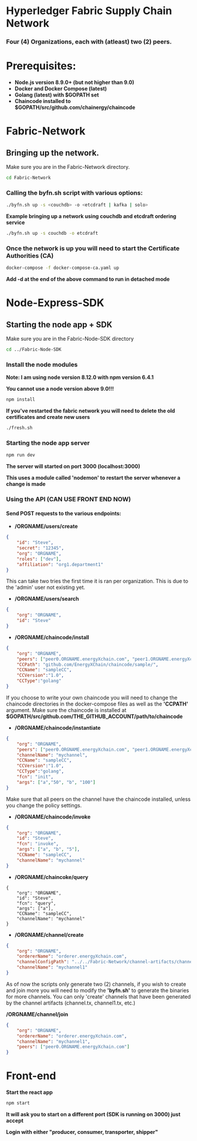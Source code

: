 # Hyperledger Fabric Supply Chain Network
### Four (4) Organizations, each with (atleast) two (2) peers.

# Prerequisites:
- **Node.js version 8.9.0+ (but not higher than 9.0)**
- **Docker and Docker Compose (latest)**
- **Golang (latest) with $GOPATH set**
- **Chaincode installed to $GOPATH/src/github.com/chainergy/chaincode**

# Fabric-Network
## Bringing up the network.
Make sure you are in the Fabric-Network directory.
``` bash
cd Fabric-Network
```
### Calling the byfn.sh script with various options:
``` bash
./byfn.sh up -s <couchdb> -o <etcdraft | kafka | solo>
```
**Example bringing up a network using couchdb and etcdraft ordering service**
``` bash
./byfn.sh up -s couchdb -o etcdraft
```

### Once the network is up you will need to start the Certificate Authorities (CA)
``` bash
docker-compose -f docker-compose-ca.yaml up
```
**Add -d at the end of the above command to run in detached mode**

# Node-Express-SDK
## Starting the node app + SDK
Make sure you are in the Fabric-Node-SDK directory
``` bash
cd ../Fabric-Node-SDK
```
### Install the node modules
**Note: I am using node version 8.12.0 with npm version 6.4.1** 

**You cannot use a node version above 9.0!!!**
``` bash
npm install
```

**If you've restarted the fabric network you will need to delete the old certificates and create new users**
``` bash
./fresh.sh
```

### Starting the node app server
``` bash
npm run dev
```
**The server will started on port 3000 (localhost:3000)**

**This uses a module called 'nodemon' to restart the server whenever a change is made**

### Using the API (CAN USE FRONT END NOW)
#### Send POST requests to the various endpoints:
- **/ORGNAME/users/create**
``` JSON
{
	"id": "Steve",
	"secret": "12345",
	"org": "ORGNAME",
	"roles": ["dev"],
	"affiliation": "org1.department1"
}
```
This can take two tries the first time it is ran per organization. This is due to the 'admin' user not existing yet. 

- **/ORGNAME/users/search**
```JSON
{
	"org": "ORGNAME", 
	"id": "Steve"
}
```

- **/ORGNAME/chaincode/install**
```JSON
{
	"org": "ORGNAME",
	"peers": ["peer0.ORGNAME.energyXchain.com", "peer1.ORGNAME.energyXchain.com"],
	"CCPath": "github.com/EnergyXChain/chaincode/sample/",
	"CCName": "sampleCC",
	"CCVersion":"1.0",
	"CCType":"golang"
}
```
If you choose to write your own chaincode you will need to change the chaincode directories in the docker-compose files as well as the **'CCPATH'** argument. Make sure the chaincode is installed at **$GOPATH/src/github.com/THE_GITHUB_ACCOUNT/path/to/chaincode**

- **/ORGNAME/chaincode/instantiate**
```JSON
{
	"org": "ORGNAME",
	"peers": ["peer0.ORGNAME.energyXchain.com", "peer1.ORGNAME.energyXchain.com"],
	"channelName": "mychannel",
	"CCName": "sampleCC",
	"CCVersion":"1.0",
	"CCType":"golang",
	"fcn": "init",
	"args": ["a","50", "b", "100"]
}
```
Make sure that all peers on the channel have the chaincode installed, unless you change the policy settings.

- **/ORGNAME/chaincode/invoke**
```JSON
{
	"org": "ORGNAME", 
	"id": "Steve", 
	"fcn": "invoke", 
	"args": ["a", "b", "5"],
	"CCName": "sampleCC",
	"channelName": "mychannel"
}
```

- **/ORGNAME/chaincoke/query**
```
{
	"org": "ORGNAME", 
	"id": "Steve", 
	"fcn": "query", 
	"args": ["a"],
	"CCName": "sampleCC",
	"channelName": "mychannel"
}
```

- **/ORGNAME/channel/create**
```JSON
{
	"org": "ORGNAME", 
	"ordererName": "orderer.energyXchain.com",
	"channelConfigPath": "../../Fabric-Network/channel-artifacts/channel1.tx",
	"channelName": "mychannel1"
}
```
As of now the scripts only generate two (2) channels, if you wish to create and join more you will need to modify the **'byfn.sh'** to generate the binaries for more channels. You can only 'create' channels that have been generated by the channel artifacts (channel.tx, channel1.tx, etc.)

**/ORGNAME/channel/join**
```JSON
{
	"org": "ORGNAME", 
	"ordererName": "orderer.energyXchain.com",
	"channelName": "mychannel1",
	"peers": ["peer0.ORGNAME.energyXchain.com"]
}
```

# Front-end
**Start the react app**
``` bash
npm start
```

**It will ask you to start on a different port (SDK is running on 3000) just accept**

**Login with either "producer, consumer, transporter, shipper"**

